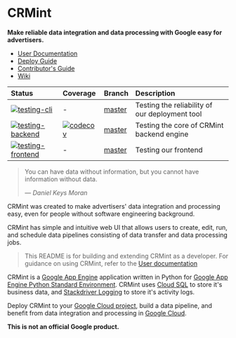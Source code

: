 # CRMint

**Make reliable data integration and data processing with Google easy for
advertisers.**

* [User Documentation](https://google.github.io/crmint)
* [Deploy Guide](https://github.com/google/crmint/wiki/Deploy-CRMint-on-Google-Cloud-Platform)
* [Contributor's Guide](https://github.com/google/crmint/wiki/Contributor's-Guide)
* [Wiki](https://github.com/google/crmint/wiki)


| Status | Coverage | Branch | Description |
| :----- | :--------- | :----- | :---------- |
| [![testing-cli](https://github.com/google/crmint/actions/workflows/testing-cli.yml/badge.svg?branch=master)](https://github.com/google/crmint/actions/workflows/testing-cli.yml) | - | [master](https://github.com/google/crmint/tree/master) | Testing the reliability of our deployment tool  |
| [![testing-backend](https://github.com/google/crmint/actions/workflows/testing-backend.yml/badge.svg?branch=master)](https://github.com/google/crmint/actions/workflows/testing-backend.yml) | [![codecov](https://codecov.io/gh/google/crmint/branch/master/graph/badge.svg)](https://codecov.io/gh/google/crmint) | [master](https://github.com/google/crmint/tree/master) | Testing the core of CRMint backend engine |
| [![testing-frontend](https://github.com/google/crmint/actions/workflows/testing-frontend.yml/badge.svg?branch=master)](https://github.com/google/crmint/actions/workflows/testing-frontend.yml) | - | [master](https://github.com/google/crmint/tree/master) | Testing our frontend |

> You can have data without information, but you cannot have information
> without data.
>
> — _Daniel Keys Moran_

CRMint was created to make advertisers' data integration and processing easy,
even for people without software engineering background.

CRMint has simple and intuitive web UI that allows users to create, edit, run,
and schedule data pipelines consisting of data transfer and data processing
jobs.

> This README is for building and extending CRMint as a developer. For guidance
> on using CRMint, refer to the [User documentation](https://google.github.io/crmint)

CRMint is a [Google App Engine](https://cloud.google.com/appengine/) application
written in Python for [Google App Engine Python Standard
Environment](https://cloud.google.com/appengine/docs/standard/python/). CRMint
uses [Cloud SQL](https://cloud.google.com/sql/) to store it's business data, and
[Stackdriver Logging](https://cloud.google.com/logging/) to store it's activity
logs.

Deploy CRMint to your [Google Cloud project](https://console.cloud.google.com/),
build a data pipeline, and benefit from data integration and processing in
[Google Cloud](https://cloud.google.com/).

**This is not an official Google product.**
